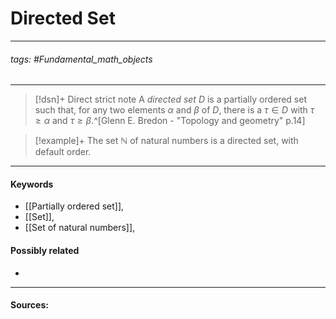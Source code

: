 # Directed Set
***
###### tags: #Fundamental_math_objects 
***
>[!dsn]+ Direct strict note
>A *directed set* $D$ is a partially ordered set such that, for any two elements $\alpha$ and $\beta$ of $D$, there is a $\tau\in D$ with $\tau\ge\alpha$ and $\tau\ge\beta$.^[Glenn E. Bredon - "Topology and geometry" p.14]

>[!example]+ 
>The set $\mathbb{N}$ of natural numbers is a directed set, with default order.


***
#### Keywords
- [[Partially ordered set]],
- [[Set]],
- [[Set of natural numbers]],
#### Possibly related
- 
***
#### Sources: